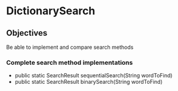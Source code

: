 # DictionarySearch

## Objectives
Be able to implement and compare search methods

### Complete search method implementations
- public static SearchResult sequentialSearch(String wordToFind)
- public static SearchResult binarySearch(String wordToFind)
